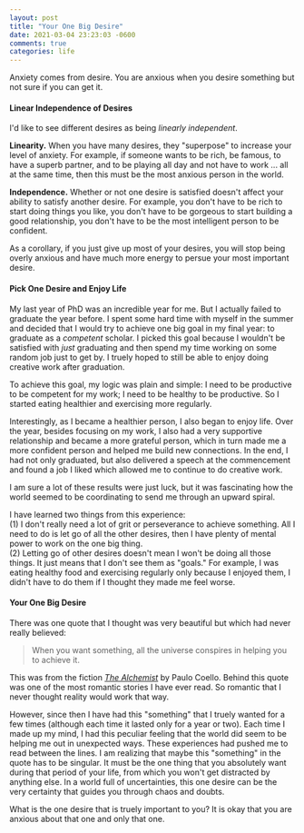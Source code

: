 ```yaml
---
layout: post
title: "Your One Big Desire"
date: 2021-03-04 23:23:03 -0600
comments: true
categories: life
---
```




Anxiety comes from desire. You are anxious when you desire something but not sure if you can get it.

#### Linear Independence of Desires

I'd like to see different desires as being *linearly independent*.

**Linearity.** When you have many desires, they "superpose" to increase your level of anxiety. For example, if someone wants to be rich, be famous, to have a superb partner, and to be playing all day and not have to work ... all at the same time, then this must be the most anxious person in the world.

**Independence.** Whether or not one desire is satisfied doesn't affect your ability to satisfy another desire. For example, you don't have to be rich to start doing things you like, you don't have to be gorgeous to start building a good relationship, you don't have to be the most intelligent person to be confident.

As a corollary, if you just give up most of your desires, you will stop being overly anxious and have much more energy to persue your most important desire.

<!--more-->

#### Pick One Desire and Enjoy Life

My last year of PhD was an incredible year for me. But I actually failed to graduate the year before. I spent some hard time with myself in the summer and decided that I would try to achieve one big goal in my final year: to graduate as a *competent* scholar. I picked this goal because I wouldn't be satisfied with *just* graduating and then spend my time working on some random job just to get by. I truely hoped to still be able to enjoy doing creative work after graduation.

To achieve this goal, my logic was plain and simple: I need to be productive to be competent for my work; I need to be healthy to be productive. So I started eating healthier and exercising more regularly.

Interestingly, as I became a healthier person, I also began to enjoy life. Over the year, besides focusing on my work, I also had a very supportive relationship and became a more grateful person, which in turn made me a more confident person and helped me build new connections. In the end, I had not only graduated, but also delivered a speech at the commencement and found a job I liked which allowed me to continue to do creative work. 

I am sure a lot of these results were just luck, but it was fascinating how the world seemed to be coordinating to send me through an upward spiral.

I have learned two things from this experience:  
(1) I don't really need a lot of grit or perseverance to achieve something. All I need to do is let go of all the other desires, then I have plenty of mental power to work on the one big thing.  
(2) Letting go of other desires doesn't mean I won't be doing all those things. It just means that I don't see them as "goals." For example, I was eating healthy food and exercising regularly only because I enjoyed them, I didn't have to do them if I thought they made me feel worse.

#### Your One Big Desire

There was one quote that I thought was very beautiful but which had never really believed:

> When you want something, all the universe conspires in helping you to achieve it.

This was from the fiction [*The Alchemist*](https://en.wikipedia.org/wiki/The_Alchemist_(novel)) by Paulo Coello. Behind this quote was one of the most romantic stories I have ever read. So romantic that I never thought reality would work that way.

However, since then I have had this "something" that I truely wanted for a few times (although each time it lasted only for a year or two). Each time I made up my mind, I had this peculiar feeling that the world did seem to be helping me out in unexpected ways. These experiences had pushed me to read between the lines. I am realizing that maybe this "something" in the quote has to be singular. It must be the one thing that you absolutely want during that period of your life, from which you won't get distracted by anything else. In a world full of uncertainties, this one desire can be the very certainty that guides you through chaos and doubts.

What is the one desire that is truely important to you? It is okay that you are anxious about that one and only that one.